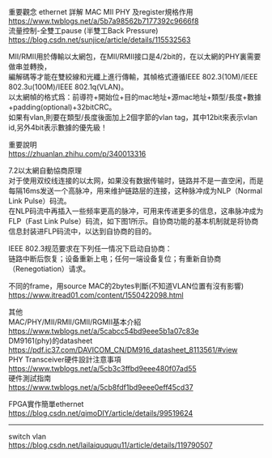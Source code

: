 重要觀念 ethernet 詳解 MAC MII PHY 及register規格作用  
https://www.twblogs.net/a/5b7a98562b7177392c9666f8  
流量控制-全雙工pause (半雙工Back Pressure)  
https://blog.csdn.net/sunjice/article/details/115532563  
  
  
MII/RMII用於傳輸以太網包，在MII/RMII接口是4/2bit的，在以太網的PHY裏需要做串並轉換，  
編解碼等才能在雙絞線和光纖上進行傳輸，其幀格式遵循IEEE 802.3(10M)/IEEE 802.3u(100M)/IEEE 802.1q(VLAN)。  
以太網幀的格式爲：前導符+開始位+目的mac地址+源mac地址+類型/長度+數據+padding(optional)+32bitCRC。  
如果有vlan,則要在類型/長度後面加上2個字節的vlan tag，其中12bit來表示vlan id,另外4bit表示數據的優先級！  
  
  
重要說明  
https://zhuanlan.zhihu.com/p/340013316  
  
7.2以太網自動協商原理  
对于使用双绞线连接的以太网，如果没有数据传输时，链路并不是一直空闲，而是每隔16ms发送一个高脉冲，用来维护链路层的连接，这种脉冲成为NLP（Normal Link Pulse）码流。  
在NLP码流中再插入一些频率更高的脉冲，可用来传递更多的信息，这串脉冲成为FLP（Fast Link Pulse）码流，如下图1所示。自协商功能的基本机制就是将协商信息封装进FLP码流中，以达到自协商的目的。  
  
IEEE 802.3规范要求在下列任一情况下启动自协商：  
链路中断后恢复；设备重新上电；任何一端设备复位；有重新自协商（Renegotiation）请求。  
  
不同的frame，用source MAC的2bytes判斷(不知道VLAN位置有沒有影響)  
https://www.itread01.com/content/1550422098.html  
  
  
其他  
MAC/PHY/MII/RMII/GMII/RGMII基本介紹  
https://www.twblogs.net/a/5cabcc54bd9eee5b1a07c83e  
DM9161(phy)的datasheet  
https://pdf.ic37.com/DAVICOM_CN/DM916_datasheet_8113561/#view  
PHY Transceiver硬件設計注意事項  
https://www.twblogs.net/a/5cb3c3ffbd9eee480f07ad55  
硬件測試指南  
https://www.twblogs.net/a/5cb8fdf1bd9eee0eff45cd37  
  
  
FPGA實作簡單ethernet  
https://blog.csdn.net/qimoDIY/article/details/99519624  
  
-------------------------------------------------------------------------------------------
switch vlan  
https://blog.csdn.net/lailaiquququ11/article/details/119790507  
